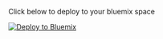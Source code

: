 Click below to deploy to your bluemix space

[![Deploy to Bluemix](https://bluemix.net/deploy/button.png)](https://bluemix.net/deploy?repository=https://hub.jazz.net/project/gitamitkarir/EmplyeeRestService)

